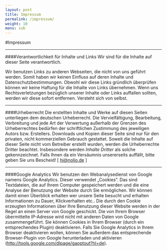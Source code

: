 ```yaml
---
layout: post
title: Impressum
permalink: /impressum/
weight: 10
menu: sub
---
```


#Impressum
________________

####Verantwortlichkeit für Inhalte und Links
Wir sind für die Inhalte auf dieser Seite verantwortlich. 

Wir benutzen Links zu anderen Webseiten, die nicht von uns geführt werden. Somit haben wir keinen Einfluss auf deren Inhalte und Datenschutzbestimmungen. Obwohl wir diese Links gründlich überprüfen können wir keine Haftung für die Inhalte von Links übernehmen. Wenn uns Rechtsverletzungen bezüglich unserer Inhalte oder Links auffallen sollten, werden wir diese sofort entfernen. Versteht sich von selbst.

_____________

####Urheberrecht
Die erstellten Inhalte und Werke auf diesen Seiten unterliegen dem deutschen Urheberrecht. Die Vervielfältigung, Bearbeitung, Verbreitung und jede Art der Verwertung außerhalb der Grenzen des Urheberrechtes bedürfen der schriftlichen Zustimmung des jeweiligen Autors bzw. Erstellers. Downloads und Kopien dieser Seite sind nur für den privaten, nicht kommerziellen Gebrauch gestattet. Soweit die Inhalte auf dieser Seite nicht vom Betreiber erstellt wurden, werden die Urheberrechte Dritter beachtet. 
Insbesondere werden *Inhalte Dritter* als solche gekennzeichnet. Falls Ihnen da ein Versäumnis unsererseits auffällt, bitte geben Sie uns Bescheid! [ hi@nolio.de ]

_______________

####Google Analytics
Wir benutzen den Webanalysedienst von Google namens Google Analytics. Dieser verwendet „Cookies”. Das sind Textdateien, die auf Ihrem Computer gespeichert werden und die eine Analyse der Benutzung der Website durch Sie ermöglichen. Wir können damit einen Überblick erhalten wer unsere Seite besucht und erhalten Informationen zu Dauer, Klickverhalten etc.. Die durch den Cookie erzeugten Informationen über Ihre Benutzung dieser Website werden in der Regel an einen Server von Google geschickt. Die von Ihrem Browser übermittelte IP-Adresse wird nicht mit anderen Daten von Google zusammengeführt. Sie können Cookies in Ihrem Browser (durch ein entsprechendes Plugin) deaktivieren. 
Falls Sie Google Analytics in Ihrem Browser deaktivieren wollen, können Sie außerdem das entsprechende Browser-Plugin von Google herunterladen und aktivieren (http://tools.google.com/dlpage/gaoptout?hl=de).
